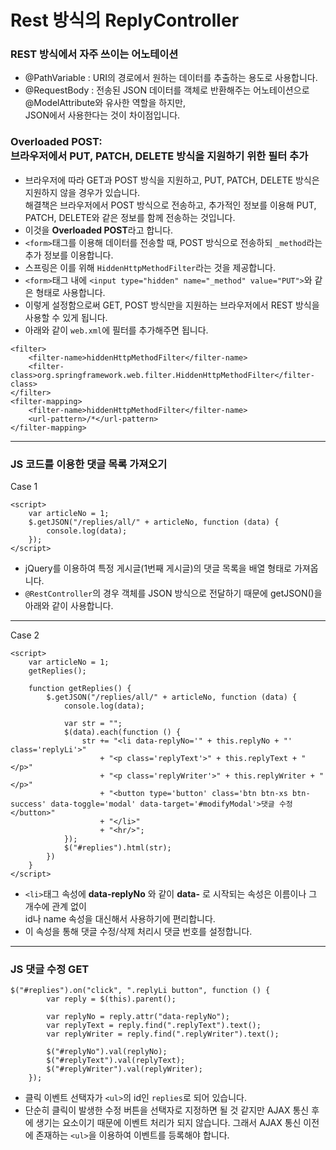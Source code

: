 # Rest 방식의 ReplyController
### REST 방식에서 자주 쓰이는 어노테이션
* @PathVariable : URI의 경로에서 원하는 데이터를 추출하는 용도로 사용합니다.
* @RequestBody : 전송된 JSON 데이터를 객체로 반환해주는 어노테이션으로 @ModelAttribute와 유사한 역할을 하지만,<br/>
JSON에서 사용한다는 것이 차이점입니다.

### Overloaded POST:<br/>브라우저에서 PUT, PATCH, DELETE 방식을 지원하기 위한 필터 추가
* 브라우저에 따라 GET과 POST 방식을 지원하고, PUT, PATCH, DELETE 방식은 지원하지 않을 경우가 있습니다.<br/>
해결책은 브라우저에서 POST 방식으로 전송하고, 추가적인 정보를 이용해 PUT, PATCH, DELETE와 같은 정보를 함께 전송하는 것입니다.
* 이것을 **Overloaded POST**라고 합니다.
* ```<form>```태그를 이용해 데이터를 전송할 때, POST 방식으로 전송하되 ```_method```라는 추가 정보를 이용합니다.
* 스프링은 이를 위해 ```HiddenHttpMethodFilter```라는 것을 제공합니다.
* ```<form>```태그 내에 ```<input type="hidden" name="_method" value="PUT">```와 같은 형태로 사용합니다.
* 이렇게 설정함으로써 GET, POST 방식만을 지원하는 브라우저에서 REST 방식을 사용할 수 있게 됩니다.
* 아래와 같이 ```web.xml```에 필터를 추가해주면 됩니다.

```
<filter>
    <filter-name>hiddenHttpMethodFilter</filter-name>
    <filter-class>org.springframework.web.filter.HiddenHttpMethodFilter</filter-class>
</filter>
<filter-mapping>
    <filter-name>hiddenHttpMethodFilter</filter-name>
    <url-pattern>/*</url-pattern>
</filter-mapping>
```

---

### JS 코드를 이용한 댓글 목록 가져오기
Case 1
```
<script>
    var articleNo = 1;
    $.getJSON("/replies/all/" + articleNo, function (data) {
        console.log(data);
    });
</script>
```
* jQuery를 이용하여 특정 게시글(1번째 게시글)의 댓글 목록을 배열 형태로 가져옵니다.
* ```@RestController```의 경우 객체를 JSON 방식으로 전달하기 때문에 getJSON()을 아래와 같이 사용합니다.

---

Case 2
```
<script>
    var articleNo = 1;
    getReplies();
    
    function getReplies() {
        $.getJSON("/replies/all/" + articleNo, function (data) {
            console.log(data);

            var str = "";
            $(data).each(function () {
                str += "<li data-replyNo='" + this.replyNo + "' class='replyLi'>"
                    + "<p class='replyText'>" + this.replyText + "</p>"
                    + "<p class='replyWriter'>" + this.replyWriter + "</p>"
                    + "<button type='button' class='btn btn-xs btn-success' data-toggle='modal' data-target='#modifyModal'>댓글 수정</button>"
                    + "</li>"
                    + "<hr/>";
            });
            $("#replies").html(str);
        })
    }
</script>
```
* ```<li>```태그 속성에 **data-replyNo** 와 같이 **data-** 로 시작되는 속성은 이름이나 그 개수에 관계 없이<br/>
id나 name 속성을 대신해서 사용하기에 편리합니다.
* 이 속성을 통해 댓글 수정/삭제 처리시 댓글 번호를 설정합니다.

---

### JS 댓글 수정 GET
```
$("#replies").on("click", ".replyLi button", function () {
        var reply = $(this).parent();

        var replyNo = reply.attr("data-replyNo");
        var replyText = reply.find(".replyText").text();
        var replyWriter = reply.find(".replyWriter").text();

        $("#replyNo").val(replyNo);
        $("#replyText").val(replyText);
        $("#replyWriter").val(replyWriter);
    });
```
* 클릭 이벤트 선택자가 ```<ul>```의 id인 ```replies```로 되어 있습니다.
* 단순히 클릭이 발생한 수정 버튼을 선택자로 지정하면 될 것 같지만 AJAX 통신 후에 생기는 요소이기 때문에 이벤트 처리가 되지 않습니다.
그래서 AJAX 통신 이전에 존재하는 ```<ul>```을 이용하여 이벤트를 등록해야 합니다.